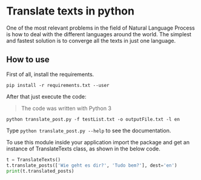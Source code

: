 # Translate texts in python

One of the most relevant problems in the field of Natural Language Process is how to deal with the different languages around the world. The simplest and fastest solution is to converge all the texts in just one language.

## How to use

First of all, install the requirements.

`pip install -r requirements.txt --user`

After that just execute the code:

> The code was written with Python 3

`python translate_post.py -f testList.txt -o outputFile.txt -l en`

Type `python translate_post.py --help` to see the documentation.

To use this module inside your application import the package and get an instance of TranslateTexts class, as shown in the below code.

```python
t = TranslateTexts()
t.translate_posts(['Wie geht es dir?', 'Tudo bem?'], dest='en')
print(t.translated_posts)
``` 